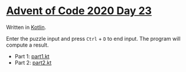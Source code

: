 # [Advent of Code 2020 Day 23](https://adventofcode.com/2020/day/23)

Written in [Kotlin](https://en.wikipedia.org/wiki/Kotlin_(programming_language)).

Enter the puzzle input and press `Ctrl` + `D` to end input. The program will compute a result.

  * Part 1: [part1.kt](part1.kt)
  * Part 2: [part2.kt](part2.kt)